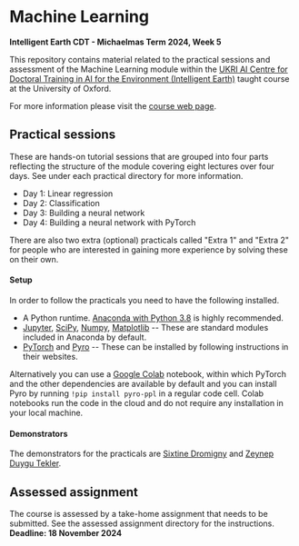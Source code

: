 # Machine Learning
**Intelligent Earth CDT - Michaelmas Term 2024, Week 5**

This repository contains material related to the practical sessions and assessment of the Machine Learning module within the [UKRI AI Centre for Doctoral Training in AI for the Environment (Intelligent Earth)]([https://aims.robots.ox.ac.uk/](https://intelligent-earth.ox.ac.uk/home)) taught course at the University of Oxford.

For more information please visit the [course web page](https://gbaydin.github.io/teaching/ml-iearth-mt2024.html).

## Practical sessions

These are hands-on tutorial sessions that are grouped into four parts reflecting the structure of the module covering eight lectures over four days. See under each practical directory for more information.

- Day 1: Linear regression
- Day 2: Classification
- Day 3: Building a neural network
- Day 4: Building a neural network with PyTorch

There are also two extra (optional) practicals called "Extra 1" and "Extra 2" for people who are interested in gaining more experience by solving these on their own.

#### Setup
In order to follow the practicals you need to have the following installed.

- A Python runtime. [Anaconda with Python 3.8](https://www.anaconda.com/products/individual) is highly recommended.
- [Jupyter](https://jupyter.org/), [SciPy](https://www.scipy.org/), [Numpy](https://numpy.org/), [Matplotlib](https://matplotlib.org/) -- These are standard modules included in Anaconda by default.
- [PyTorch](https://pytorch.org/) and [Pyro](http://pyro.ai/) -- These can be installed by following instructions in their websites.

Alternatively you can use a [Google Colab](https://colab.research.google.com/) notebook, within which PyTorch and the other dependencies are available by default and you can install Pyro by running `!pip install pyro-ppl` in a regular code cell. Colab notebooks run the code in the cloud and do not require any installation in your local machine.

#### Demonstrators
The demonstrators for the practicals are [Sixtine Dromigny](https://www.environmental-research.ox.ac.uk/people/sixtine-dromigny) and [Zeynep Duygu Tekler](https://eng.ox.ac.uk/people/zeynep-duygu-tekler/).

## Assessed assignment

The course is assessed by a take-home assignment that needs to be submitted. See the assessed assignment directory for the instructions. **Deadline: 18 November 2024**
